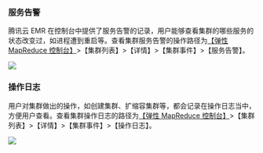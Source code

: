 
### 服务告警
腾讯云 EMR 在控制台中提供了服务告警的记录，用户能够查看集群的哪些服务的状态改变过，如进程遭到重启等。查看集群服务告警的操作路径为[【弹性 MapReduce 控制台】](https://console.cloud.tencent.com/emr)>【集群列表】>【详情】>【集群事件】>【服务告警】。

![](https://main.qcloudimg.com/raw/66d9708698f45a3eac1ae8c15a4c2d8a.png)

### 操作日志
用户对集群做出的操作，如创建集群、扩缩容集群等，都会记录在操作日志当中，方便用户查看。查看集群操作日志的路径为[【弹性 MapReduce 控制台】](https://console.cloud.tencent.com/emr)>【集群列表】>【详情】>【集群事件】>【操作日志】。

![](https://main.qcloudimg.com/raw/95e2c0ad2422c2dd6ebb6168a5a51fca.png)
